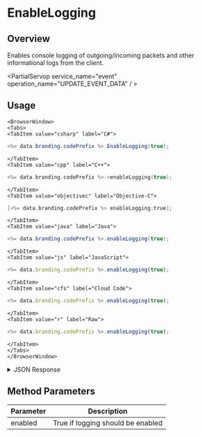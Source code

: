 # EnableLogging
## Overview
Enables console logging of outgoing/incoming packets and other informational logs from the client.

<PartialServop service_name="event" operation_name="UPDATE_EVENT_DATA" / >

## Usage

```mdx-code-block
<BrowserWindow>
<Tabs>
<TabItem value="csharp" label="C#">
```

```csharp
<%= data.branding.codePrefix %>.EnableLogging(true);
```

```mdx-code-block
</TabItem>
<TabItem value="cpp" label="C++">
```

```cpp
<%= data.branding.codePrefix %>->enableLogging(true);
```

```mdx-code-block
</TabItem>
<TabItem value="objectivec" label="Objective-C">
```

```objectivec
[<%= data.branding.codePrefix %> enableLogging:true];
```

```mdx-code-block
</TabItem>
<TabItem value="java" label="Java">
```

```java
<%= data.branding.codePrefix %>.enableLogging(true);
```

```mdx-code-block
</TabItem>
<TabItem value="js" label="JavaScript">
```

```javascript
<%= data.branding.codePrefix %>.enableLogging(true);
```

```mdx-code-block
</TabItem>
<TabItem value="cfs" label="Cloud Code">
```

```javascript
<%= data.branding.codePrefix %>.enableLogging(true);
```

```mdx-code-block
</TabItem>
<TabItem value="r" label="Raw">
```

```javascript
<%= data.branding.codePrefix %>.enableLogging(true);
```

```mdx-code-block
</TabItem>
</Tabs>
</BrowserWindow>
```

<details>
<summary>JSON Response</summary>

```javascript
<%= data.branding.codePrefix %>.enableCompressedResponses(true);
```
</details>

## Method Parameters
Parameter | Description
--------- | -----------
enabled | True if logging should be enabled


